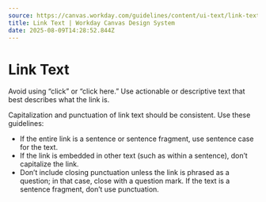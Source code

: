 ```yaml
---
source: https://canvas.workday.com/guidelines/content/ui-text/link-text
title: Link Text | Workday Canvas Design System
date: 2025-08-09T14:28:52.844Z
---
```

# Link Text

Avoid using “click” or “click here.” Use actionable or descriptive text that best describes what the
link is.

Capitalization and punctuation of link text should be consistent. Use these guidelines:

- If the entire link is a sentence or sentence fragment, use sentence case for the text.
- If the link is embedded in other text (such as within a sentence), don’t capitalize the link.
- Don’t include closing punctuation unless the link is phrased as a question; in that case, close
with a question mark. If the text is a sentence fragment, don’t use punctuation.